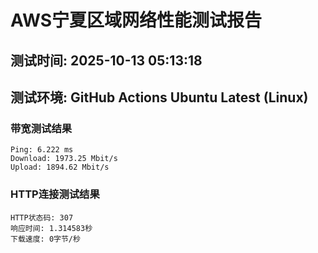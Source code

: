 # AWS宁夏区域网络性能测试报告
## 测试时间: 2025-10-13 05:13:18
## 测试环境: GitHub Actions Ubuntu Latest (Linux)

### 带宽测试结果
```
Ping: 6.222 ms
Download: 1973.25 Mbit/s
Upload: 1894.62 Mbit/s
```

### HTTP连接测试结果
```
HTTP状态码: 307
响应时间: 1.314583秒
下载速度: 0字节/秒
```

